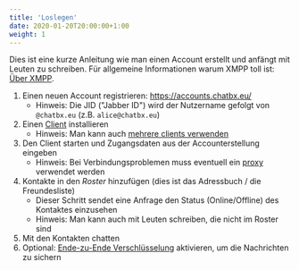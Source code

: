 ```yaml
---
title: 'Loslegen'
date: 2020-01-20T20:00:00+1:00
weight: 1
---
```


Dies ist eine kurze Anleitung wie man einen Account erstellt und anfängt mit Leuten zu schreiben. Für allgemeine Informationen warum XMPP toll ist: [Über XMPP](../xmpp/).

1. Einen neuen Account registrieren: https://accounts.chatbx.eu/
	- Hinweis: Die JID ("Jabber ID") wird der Nutzername gefolgt von `@chatbx.eu` (z.B. `alice@chatbx.eu`)
2. Einen [Client](../clients/) installieren
	- Hinweis: Man kann auch [mehrere clients verwenden](../mehrere_clients/)
3. Den Client starten und Zugangsdaten aus der Accounterstellung eingeben
	- Hinweis: Bei Verbindungsproblemen muss eventuell ein [proxy](../proxy/) verwendet werden
4. Kontakte in den *Roster* hinzufügen (dies ist das Adressbuch / die Freundesliste)
	- Dieser Schritt sendet eine Anfrage den Status (Online/Offline) des Kontaktes einzusehen
	- Hinweis: Man kann auch mit Leuten schreiben, die nicht im Roster sind
5. Mit den Kontakten chatten
6. Optional: [Ende-zu-Ende Verschlüsselung](../omemo/) aktivieren, um die Nachrichten zu sichern
